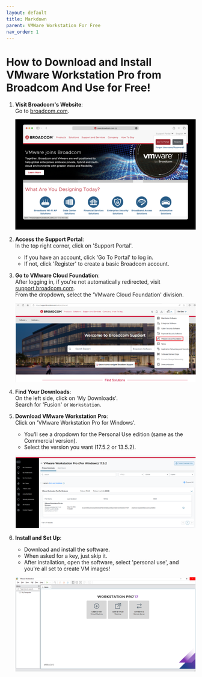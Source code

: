 ```yaml
---
layout: default
title: Markdown
parent: VMWare Workstation For Free
nav_order: 1
---
```


# How to Download and Install VMware Workstation Pro from Broadcom And Use for Free!

1. **Visit Broadcom's Website**:  
   Go to [broadcom.com](https://www.broadcom.com).

   ![Broadcom Homepage](images/2024-08-25-12-07-13.png)

2. **Access the Support Portal**:  
   In the top right corner, click on 'Support Portal'.  
   - If you have an account, click 'Go To Portal' to log in.
   - If not, click 'Register' to create a basic Broadcom account.

3. **Go to VMware Cloud Foundation**:  
   After logging in, if you're not automatically redirected, visit [support.broadcom.com](https://support.broadcom.com).  
   From the dropdown, select the 'VMware Cloud Foundation' division.

   ![VMware Cloud Foundation Selection](images/2024-08-25-12-09-42.png)

4. **Find Your Downloads**:  
   On the left side, click on 'My Downloads'.  
   Search for 'Fusion' or `Workstation`.

5. **Download VMware Workstation Pro**:  
   Click on 'VMware Workstation Pro for Windows'.  
   - You’ll see a dropdown for the Personal Use edition (same as the Commercial version).
   - Select the version you want (17.5.2 or 13.5.2).

   ![VMware Workstation Pro Selection](images/2024-08-25-12-11-35.png)

6. **Install and Set Up**:  
   - Download and install the software.  
   - When asked for a key, just skip it.  
   - After installation, open the software, select 'personal use', and you're all set to create VM images!

   ![VM Creation](images/2024-08-25-12-13-15.png)